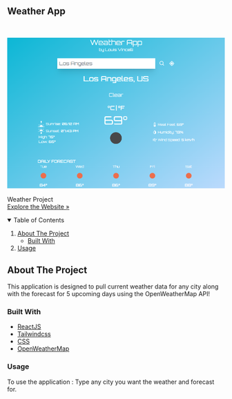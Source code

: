
## Weather App

<!-- PROJECT LOGO -->
<br />
<p className="justify-center items-center">
    <img src="src/images/screenshot-weather-app.png" alt="screenshot" >
  </a>

  <p className="justify-center items-center">
    Weather Project
    <br />
    <a href=""strong>Explore the Website »</strong></a>
    <br />
  </p>
</p>

<!-- TABLE OF CONTENTS -->
<details open="open">
  <summary>Table of Contents</summary>
  <ol>
    <li>
      <a href="#about-the-project">About The Project</a>
      <ul>
        <li><a href="#built-with">Built With</a></li>
      </ul>
    </li>
    <li><a href="#usage">Usage</a></li>
  </ol>
</details>

<!-- ABOUT THE PROJECT -->

## About The Project

This application is designed to pull current weather data for any city along with the forecast for 5 upcoming days using the OpenWeatherMap API!

### Built With

- [ReactJS](https://react.dev/)
- [Tailwindcss](https://tailwindcss.com/)
- [CSS](https://www.google.com/)
- [OpenWeatherMap](https://www.https://openweathermap.org/)

### Usage

To use the application : Type any city you want the weather and forecast for.

